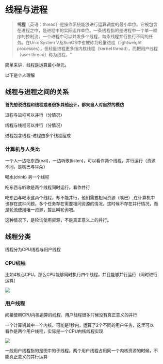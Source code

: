 # 线程与进程

>**线程**（英语：thread）是操作系统能够进行运算调度的最小单位。它被包含在进程之中，是进程中的实际运作单位。一条线程指的是进程中一个单一顺序的控制流，一个进程中可以并发多个线程，每条线程并行执行不同的任务。在Unix System V及SunOS中也被称为轻量进程（lightweight processes），但轻量进程更多指内核线程（kernel thread），而把用户线程（user thread）称为线程。''

简单来讲，线程是运算最小单元。



以下是个人理解

## 线程与进程之间的关系

**首先想说进程和线程或者很多其他设计，都来自人对自然的模仿**

进程与进程可以并行（分情况）

线程与线程可以并行（分情况）

进程包含线程-进程由多个线程组成



### 计算机与人类比

一个人一边吃东西(eat)，一边听歌(listen)，可以看作两个线程，并行运行（资源不同，是嘴巴与耳朵）

喝水(drink) 另一个线程

吃东西与听歌是两个线程同时运行，看作并行

吃东西与喝水这两个线程，却不能并行，他们需要相同资源（嘴巴）,在计算机中也存在这种问题，多个任务存在需要相同资源的情况，这时候不存在并行情况，而是轮流使用唯一资源，暂且叫轮询吧。

这种情况下，是轮询使用资源，不是真正意义上的并行。



## 线程分类

线程分为CPU线程与用户线程

### CPU线程

比如4核心CPU，那么CPU能够同时执行四个线程，并且能够并行运行（同时进行运算）

![](E:\data\pricture\多核心CPU.png)

### 用户线程

间接使用CPU内核运算的线程，用户线程很多时候没有真正意义的并行

一个计算机其中一个内核，可能是1秒内，运算了2个不同的用户任务，这里可以看作是两个用户线程，实际是一个CPU内核线程实现

![](E:\data\pricture\单核多任务运算.png)

一般用户线程指的是图中的子线程，两个用户线程占用同一个内核资源的时候，不能真正意义的并行运算